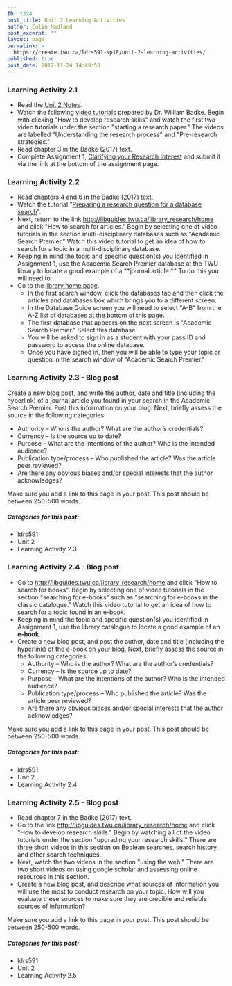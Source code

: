 ```yaml
---
ID: 1324
post_title: Unit 2 Learning Activities
author: Colin Madland
post_excerpt: ""
layout: page
permalink: >
  https://create.twu.ca/ldrs591-sp18/unit-2-learning-activities/
published: true
post_date: 2017-11-24 14:49:50
---
```

<h3>Learning Activity 2.1</h3>

<ul>
    <li>Read the <a href="https://create.twu.ca/ldrs591-sp18/unit-2-notes">Unit 2 Notes</a>.</li>
    <li>Watch the following <a href="[http://libguides.twu.ca/library_research/home](http://libguides.twu.ca/library_research/home)">video tutorials</a> prepared by Dr. William Badke. Begin with clicking "How to develop research skills" and watch the first two video tutorials under the section "starting a research paper." The videos are labelled "Understanding the research process" and "Pre-research strategies."</li>
    <li>Read chapter 3 in the Badke (2017) text.</li>
    <li>Complete Assignment 1, <a href="https://create.twu.ca/ldrs591-sp18/unit-2-notes">Clarifying your Research Interest</a> and submit it via the link at the bottom of the assignment page.</li>
</ul>

<h3>Learning Activity 2.2</h3>

<ul>
    <li>Read chapters 4 and 6 in the Badke (2017) text.</li>
    <li>Watch the tutorial "<a href="https://vimeo.com/161998287/7661f12293">Preparing a research question for a database search</a>".</li>
    <li>Next, return to the link <a href="http://libguides.twu.ca/library_research/home">http://libguides.twu.ca/library_research/home</a> and click "How to search for articles." Begin by selecting one of video tutorials in the section multi-disciplinary databases such as "Academic Search Premier." Watch this video tutorial to get an idea of how to search for a topic in a multi-disciplinary database.</li>
    <li>Keeping in mind the topic and specific question(s) you identified in Assignment 1, use the Academic Search Premier database at the TWU library to locate a good example of a **journal article.** To do this you will need to:</li>
    <li>Go to the <a href="https://www.twu.ca/library">library home page</a>.
<ul>
    <li>In the first search window, click the databases tab and then click the articles and databases box which brings you to a different screen.</li>
    <li>In the Database Guide screen you will need to select "A-B" from the A-Z list of databases at the bottom of this page.</li>
    <li>The first database that appears on the next screen is "Academic Search Premier." Select this database.</li>
    <li>You will be asked to sign in as a student with your pass ID and password to access the online database.</li>
    <li>Once you have signed in, then you will be able to type your topic or question in the search window of "Academic Search Premier."</li>
</ul>
</li>
</ul>

<h3>Learning Activity 2.3 - Blog post</h3>

Create a new blog post, and write the author, date and title (including the hyperlink) of a journal article you found in your search in the Academic Search Premier. Post this information on your blog. Next, briefly assess the source in the following categories.

<ul>
    <li>Authority – Who is the author? What are the author’s credentials?</li>
    <li>Currency – Is the source up to date?</li>
    <li>Purpose – What are the intentions of the author? Who is the intended audience?</li>
    <li>Publication type/process – Who published the article? Was the article peer reviewed?</li>
    <li>Are there any obvious biases and/or special interests that the author acknowledges?</li>
</ul>

Make sure you add a link to this page in your post. This post should be between 250-500 words.

<h5>Categories for this post:</h5>

<ul>
    <li>ldrs591</li>
    <li>Unit 2</li>
    <li>Learning Activity 2.3</li>
</ul>

<h3>Learning Activity 2.4 - Blog post</h3>

<ul>
    <li>Go to <a href="http://libguides.twu.ca/library_research/home">http://libguides.twu.ca/library_research/home</a> and click "How to search for books". Begin by selecting one of video tutorials in the section "searching for e-books" such as "searching for e-books in the classic catalogue." Watch this video tutorial to get an idea of how to search for a topic found in an e-book.</li>
    <li>Keeping in mind the topic and specific question(s) you identified in Assignment 1, use the library catalogue to locate a good example of an <strong>e-book.</strong></li>
    <li>Create a new blog post, and post the author, date and title (including the hyperlink) of the e-book on your blog. Next, briefly assess the source in the following categories.
<ul>
    <li>Authority – Who is the author? What are the author’s credentials?</li>
    <li>Currency – Is the source up to date?</li>
    <li>Purpose – What are the intentions of the author? Who is the intended audience?</li>
    <li>Publication type/process – Who published the article? Was the article peer reviewed?</li>
    <li>Are there any obvious biases and/or special interests that the author acknowledges?</li>
</ul>
</li>
</ul>

Make sure you add a link to this page in your post. This post should be between 250-500 words.

<h5>Categories for this post:</h5>

<ul>
    <li>ldrs591</li>
    <li>Unit 2</li>
    <li>Learning Activity 2.4</li>
</ul>

<h3>Learning Activity 2.5 - Blog post</h3>

<ul>
    <li>Read chapter 7 in the Badke (2017) text.</li>
    <li>Go to the link <a href="http://libguides.twu.ca/library_research/home">http://libguides.twu.ca/library_research/home</a> and click "How to develop research skills." Begin by watching all of the video tutorials under the section "upgrading your research skills." There are three short videos in this section on Boolean searches, search history, and other search techniques.</li>
    <li>Next, watch the two videos in the section "using the web." There are two short videos on using google scholar and assessing online resources in this section.</li>
    <li>Create a new blog post, and describe what sources of information you will use the most to conduct research on your topic. How will you evaluate these sources to make sure they are credible and reliable sources of information?</li>
</ul>

Make sure you add a link to this page in your post. This post should be between 250-500 words.

<h5>Categories for this post:</h5>

<ul>
    <li>ldrs591</li>
    <li>Unit 2</li>
    <li>Learning Activity 2.5</li>
</ul>